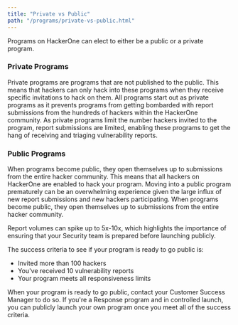 ```yaml
---
title: "Private vs Public"
path: "/programs/private-vs-public.html"
---
```


Programs on HackerOne can elect to either be a public or a private program. 

### Private Programs

Private programs are programs that are not published to the public. This means that hackers can only hack into these programs when they receive specific invitations to hack on them. All programs start out as private programs as it prevents programs from getting bombarded with report submissions from the hundreds of hackers within the HackerOne community. As private programs limit the number hackers invited to the program, report submissions are limited, enabling these programs to get the hang of receiving and triaging vulnerability reports. 

### Public Programs

When programs become public, they open themselves up to submissions from the entire hacker community. This means that all hackers on HackerOne are enabled to hack your program. Moving into a public program prematurely can be an overwhelming experience given the large influx of new report submissions and new hackers participating. When programs become public, they open themselves up to submissions from the entire hacker community.

Report volumes can spike up to 5x-10x, which highlights the importance of ensuring that your Security team is prepared before launching publicly. 

The success criteria to see if your program is ready to go public is:
* Invited more than 100 hackers
* You've received 10 vulnerability reports
* Your program meets all responsiveness limits

When your program is ready to go public, contact your Customer Success Manager to do so. If you're a Response program and in controlled launch, you can publicly launch your own program once you meet all of the success criteria.  
